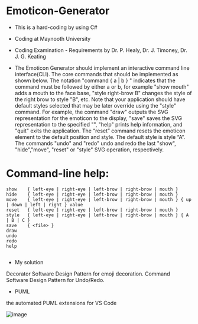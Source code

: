 # Emoticon-Generator

- This is a hard-coding by using C#

- Coding at Maynooth University

- Coding Examination - Requirements by Dr. P. Healy, Dr. J. Timoney, Dr. J. G. Keating

- The Emoticon Generator should implement an interactive command line interface(CLI). The core commands that should be implemented as shown below. The notation "command { a | b } " indicates that the command must be followed by either a or b, for example "show mouth" adds a mouth to the face base, "style right-brow B" changes the style of the right brow to style "B", etc. Note that your application should have default styles selected that may be later override using the "style" command. For example, the command "draw" outputs the SVG representation for the emoticon to the display, "save" saves the SVG representation to the specified "<file>", "help" prints help information, and "quit" exits the application. The “reset” command resets the emoticon element to the default position and style. The default style is style “A”. The commands "undo" and "redo" undo and redo the last "show", "hide","move", "reset" or "style" SVG operation, respectively. 
 
# Command-line help:
          
```
show    { left-eye | right-eye | left-brow | right-brow | mouth }
hide    { left-eye | right-eye | left-brow | right-brow | mouth }
move    { left-eye | right-eye | left-brow | right-brow | mouth } { up | down | left | right } value
reset   { left-eye | right-eye | left-brow | right-brow | mouth }
style   { left-eye | right-eye | left-brow | right-brow | mouth } { A | B | C }
save    { <file> }
draw
undo
redo
help
 
```
- My solution

Decorator Software Design Pattern for emoji decoration.
Command Software Design Pattern for Undo/Redo.
 
- PUML

 the automated PUML extensions for VS Code
 
![image](https://user-images.githubusercontent.com/33503189/151129678-4c420cae-2437-41f3-af5f-f1a167f6c2fb.png)
